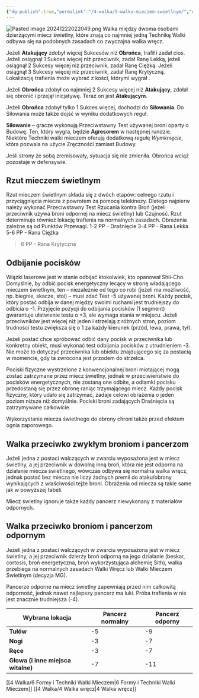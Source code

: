 ```yaml
---
{"dg-publish":true,"permalink":"/4-walka/5-walka-mieczem-swietlnym/","dgPassFrontmatter":true}
---
```


![Pasted image 20241222022049.png](/img/user/6%20Obrazy/Pasted%20image%2020241222022049.png)
Walka między dwoma osobami dzierżącymi miecz świetlny, które znają co najmniej jedną Technikę Walki odbywa się na podobnych zasadach co zwyczajna walka wręcz.

Jeżeli **Atakujący** zdobył więcej Sukcesów niż **Obrońca**, trafił i zadał cios. Jeżeli osiągnął 1 Sukces więcej niż przeciwnik, zadał Ranę Lekką, jeżeli osiągnął 2 Sukcesy więcej niż przeciwnik, zadał Ranę Ciężką. Jeżeli osiągnął 3 Sukcesy więcej niż przeciwnik, zadał Ranę Krytyczną. Lokalizację trafienia może wybrać z kości, którymi wygrał .

Jeżeli **Obrońca** zdobył co najmniej 2 Sukcesy więcej niż **Atakujący**, zdołał się obronić i przejął inicjatywę. Teraz on jest **Atakującym**. 

Jeżeli **Obrońca** zdobył tylko 1 Sukces więcej, dochodzi do **Siłowania**. Do Siłowania może także dojść w wyniku dodatkowych reguł.

**Siłowanie** – gracze wykonują Przeciwstawny Test używanej broni oparty o Budowę. Ten, który wygra, będzie **Agresorem** w następnej rundzie. Niektóre Techniki walki mieczem oferują dodatkową regułę _Wymknięcie_, która pozwala na użycie Zręczności zamiast Budowy.

Jeśli strony ze sobą zremisowały, sytuacja się nie zmieniła. Obrońca wciąż pozostaje w defensywie. 

## Rzut mieczem świetlnym
Rzut mieczem świetlnym składa się z dwóch etapów: celnego rzutu i przyciągnięcia miecza z powrotem za pomocą telekinezy. Dlatego najpierw należy wykonać Przeciwstawny Test Rzucania kontra Broń (jeżeli przeciwnik używa broni odpornej na miecz świetlny) lub Czujność. 
Rzut determinuje również lokację trafienia na normalnych zasadach. Obrażenia zależne są od Punktów Przewagi.
1-2 PP - Draśnięcie
3-4 PP - Rana Lekka
5-6 PP - Rana Ciężka
>6 PP - Rana Krytyczna
## Odbijanie pocisków
Wiązki laserowe jest w stanie odbijać ktokolwiek, kto opanował Shii-Cho. Domyślnie, by odbić pocisk energetyczny lecący w stronę władającego mieczem świetlnym, ten – niezależnie od tego co robi (jeżeli ma możliwość, np. biegnie, skacze, stoi) – musi zdać Test -5 używanej broni. Każdy pocisk, który postać odbija w danej między swoimi ruchami jest trudniejszy do odbicia o -1. Przyjęcie pozycji do odbijania pocisków (1 segment) gwarantuje ułatwienie testu o +3, ale wymaga stania w miejscu. Jeżeli przeciwników jest więcej niż jeden i strzelają z różnych stron, poziom trudności testu zwiększa się o 1 za każdy kierunek (przód, lewa, prawa, tył).

Jeżeli postać chce spróbować odbić dany pocisk w przeciwnika lub konkretny obiekt, musi wykonać test odbijania pocisków z utrudnieniem -3. Nie może to dotyczyć przeciwnika lub obiektu znajdującego się za postacią w momencie, gdy ta zwrócona jest przodem do strzelca.

Pociski fizyczne wystrzelone z konwencjonalnej broni miotającej mogą zostać zatrzymane przez miecz świetlny, jednak w przeciwieństwie do pocisków energetycznych, nie zostaną one odbite, a odłamki pocisku przedostaną się przez obronę raniąc trzymającego miecz. Każdy pocisk fizyczny, który udało się zatrzymać, zadaje celowi obrażenia o jeden poziom niższe niż domyślnie. Pociski broni zadających Draśnięcia są zatrzymywane całkowicie.

Wykorzystanie miecza świetlnego do obrony chroni także przed efektem ognia zaporowego.

## Walka przeciwko zwykłym broniom i pancerzom
Jeżeli jedna z postaci walczących w zwarciu wyposażona jest w miecz świetlny, a jej przeciwnik w dowolną inną broń, która nie jest odporna na działanie miecza świetlnego, wówczas odbywa się normalna walka wręcz, jednak postać bez miecza nie liczy żadnych premii do ataku/obrony wynikających z właściwości tejże broni. Obrażenia od miecza są takie same jak w powyższej tabeli.

Miecz świetlny ignoruje także każdy pancerz niewykonany z materiałów odpornych.

## Walka przeciwko broniom i pancerzom odpornym
Jeżeli jedna z postaci walczących w zwarciu wyposażona jest w miecz świetlny, a jej przeciwnik dzierży broń odporną na jego działanie (beskar, cortosis, broń energetyczna, broń wykorzystująca alchemię Sith), walka przebiega na normalnych zasadach Walki Wręcz lub Walki Mieczem Świetlnym (decyzja MG).

Pancerze odporne na miecz świetlny zapewniają przed nim całkowitą odporność, jednak nawet najlepszy pancerz ma luki. Próba trafienia w nie jest znacznie trudniejsza (-4).

| **Wybrana lokacja**                | **Pancerz normalny** | **Pancerz odporny** |
| ---------------------------------- | -------------------- | ------------------- |
| **Tułów**                          | -5                   | -9                  |
| **Nogi**                           | -3                   | -7                  |
| **Ręce**                           | -3                   | -7                  |
| **Głowa (i inne miejsca witalne)** | -7                   | -11                 |
[[4 Walka/6 Formy i Techniki Walki Mieczem\|6 Formy i Techniki Walki Mieczem]]
[[4 Walka/4 Walka wręcz\|4 Walka wręcz]]